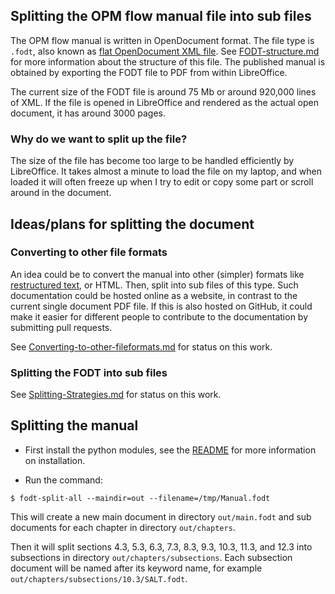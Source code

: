 ## Splitting the OPM flow manual file into sub files

The OPM flow manual is written in OpenDocument format. The file type is `.fodt`, also known as
[flat OpenDocument XML file](https://en.wikipedia.org/wiki/OpenDocument).
See [FODT-structure.md](FODT-structure.md) for more information about the structure of
this file.
The published manual
is obtained by exporting the FODT file to PDF from within LibreOffice.

The current size of the FODT file is around 75 Mb or around 920,000 lines of XML.
If the file is opened in LibreOffice and rendered as the actual open document, it has around 3000 pages.

### Why do we want to split up the file?

The size of the file has become too large to be handled efficiently by LibreOffice.
It takes almost a minute to load the file on my laptop, and when loaded it will
often freeze up when I try to edit or copy some part or scroll around in the document.

## Ideas/plans for splitting the document

### Converting to other file formats

An idea could be to convert the manual into other (simpler) formats like
[restructured text](https://www.sphinx-doc.org/en/master/usage/restructuredtext/index.html), or HTML.
Then, split into sub files of this type. Such documentation could be hosted online as a website,
in contrast to the current single document PDF file. If this is also hosted on GitHub, it could make
it easier for different people to contribute to the documentation by submitting pull requests.

See [Converting-to-other-fileformats.md](Converting-to-other-fileformats.md) for status on this work.

### Splitting the FODT into sub files

See [Splitting-Strategies.md](Splitting-Strategies.md) for status on this work.

## Splitting the manual

- First install the python modules, see the [README](../README.md) for more information on installation.

- Run the command:

```
$ fodt-split-all --maindir=out --filename=/tmp/Manual.fodt
```

This will create a new main document in directory `out/main.fodt` and sub documents for each chapter
in directory `out/chapters`.

Then it will split sections 4.3, 5.3, 6.3, 7.3, 8.3, 9.3, 10.3, 11.3, and 12.3 into subsections
in directory `out/chapters/subsections`. Each subsection document will be named after its keyword
name, for example `out/chapters/subsections/10.3/SALT.fodt`.
